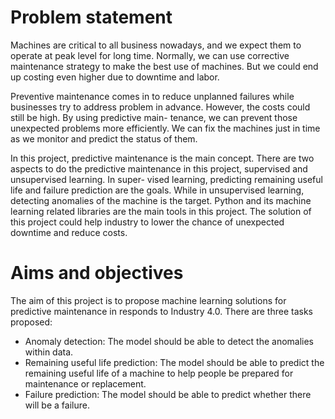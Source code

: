 # Problem statement
Machines are critical to all business nowadays, and we expect them to operate at peak level for long time. Normally, we can use corrective maintenance strategy to make the best use of machines. But we could end up costing even higher due to downtime and labor.

Preventive maintenance comes in to reduce unplanned failures while businesses try to address problem in advance. However, the costs could still be high. By using predictive main- tenance, we can prevent those unexpected problems more efficiently. We can fix the machines just in time as we monitor and predict the status of them.

In this project, predictive maintenance is the main concept. There are two aspects to do the predictive maintenance in this project, supervised and unsupervised learning. In super- vised learning, predicting remaining useful life and failure prediction are the goals. While in unsupervised learning, detecting anomalies of the machine is the target. Python and its machine learning related libraries are the main tools in this project. The solution of this project could help industry to lower the chance of unexpected downtime and reduce costs.

# Aims and objectives
The aim of this project is to propose machine learning solutions for predictive maintenance in responds to Industry 4.0. There are three tasks proposed:
* Anomaly detection: The model should be able to detect the anomalies within data.
* Remaining useful life prediction: The model should be able to predict the remaining useful life of a machine to help people be prepared for maintenance or replacement.
* Failure prediction: The model should be able to predict whether there will be a failure.
